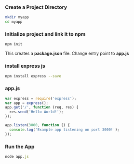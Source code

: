 ### Create a Project Directory
```bash
mkdir myapp
cd myapp
```

### Initialize project and link it to npm
```bash
npm init
```
This creates a **package.json** file. Change entry point to **app.js**

### install express js
```bash
npm install express --save
```
### app.js
```js
var express = require('express');
var app = express();
app.get('/', function (req, res) {
  res.send('Hello World!');
});

app.listen(3000, function () {
  console.log('Example app listening on port 3000!');
});
```
### Run the App
```js
node app.js
```